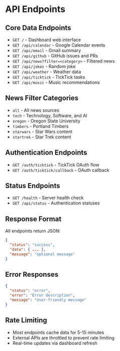 # API Endpoints

## Core Data Endpoints
- `GET /` - Dashboard web interface
- `GET /api/calendar` - Google Calendar events
- `GET /api/email` - Gmail summary
- `GET /api/github` - GitHub issues and PRs
- `GET /api/news?filter=<category>` - Filtered news
- `GET /api/jokes` - Random joke
- `GET /api/weather` - Weather data
- `GET /api/ticktick` - TickTick tasks
- `GET /api/music` - Music recommendations

## News Filter Categories
- `all` - All news sources
- `tech` - Technology, Software, and AI
- `oregon` - Oregon State University
- `timbers` - Portland Timbers
- `starwars` - Star Wars content
- `startrek` - Star Trek content

## Authentication Endpoints  
- `GET /auth/ticktick` - TickTick OAuth flow
- `GET /auth/ticktick/callback` - OAuth callback

## Status Endpoints
- `GET /health` - Server health check
- `GET /api/status` - Authentication statuses

## Response Format
All endpoints return JSON:
```json
{
  "status": "success",
  "data": { ... },
  "message": "optional message"
}
```

## Error Responses
```json
{
  "status": "error", 
  "error": "Error description",
  "message": "User-friendly message"
}
```

## Rate Limiting
- Most endpoints cache data for 5-15 minutes
- External APIs are throttled to prevent rate limiting
- Real-time updates via dashboard refresh

